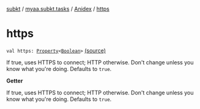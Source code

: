 [subkt](../../index.md) / [myaa.subkt.tasks](../index.md) / [Anidex](index.md) / [https](./https.md)

# https

`val https: `[`Property`](https://docs.gradle.org/current/javadoc/org/gradle/api/provider/Property.html)`<`[`Boolean`](https://kotlinlang.org/api/latest/jvm/stdlib/kotlin/-boolean/index.html)`>` [(source)](https://github.com/Myaamori/SubKt/blob/master/src/main/kotlin/myaa/subkt/tasks/tasks.kt#L1095)

If true, uses HTTPS to connect; HTTP otherwise.
Don't change unless you know what you're doing.
Defaults to `true`.

**Getter**

If true, uses HTTPS to connect; HTTP otherwise.
Don't change unless you know what you're doing.
Defaults to `true`.

